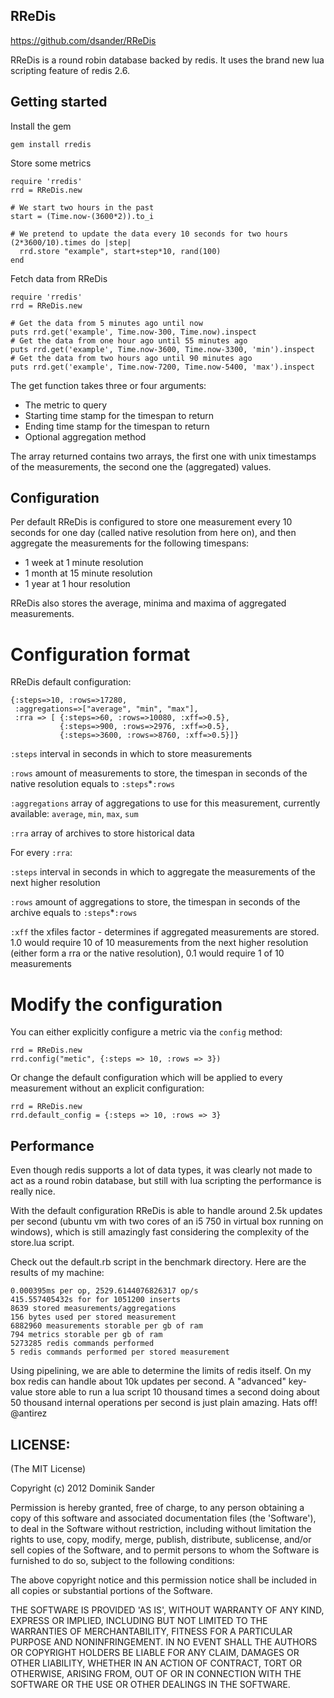 ## RReDis

https://github.com/dsander/RReDis

RReDis is a round robin database backed by redis. It uses the brand new lua scripting feature of redis 2.6.


## Getting started

Install the gem

    gem install rredis


Store some metrics
    
    require 'rredis'
    rrd = RReDis.new

    # We start two hours in the past
    start = (Time.now-(3600*2)).to_i

    # We pretend to update the data every 10 seconds for two hours
    (2*3600/10).times do |step|
      rrd.store "example", start+step*10, rand(100)
    end

Fetch data from RReDis

    require 'rredis'
    rrd = RReDis.new

    # Get the data from 5 minutes ago until now
    puts rrd.get('example', Time.now-300, Time.now).inspect
    # Get the data from one hour ago until 55 minutes ago
    puts rrd.get('example', Time.now-3600, Time.now-3300, 'min').inspect
    # Get the data from two hours ago until 90 minutes ago
    puts rrd.get('example', Time.now-7200, Time.now-5400, 'max').inspect
The get function takes three or four arguments:

*  The metric to query
*  Starting time stamp for the timespan to return
*  Ending time stamp for the timespan to return
*  Optional aggregation method 


The array returned contains two arrays, the first one with unix timestamps of the measurements, the second one the (aggregated) values.

## Configuration

Per default RReDis is configured to store one measurement every 10 seconds for one day (called native resolution from here on), and then aggregate the measurements for the following timespans:

*  1 week at 1 minute resolution
*  1 month at 15 minute resolution
*  1 year at 1 hour resolution

RReDis also stores the average, minima and maxima of aggregated measurements.

# Configuration format

RReDis default configuration:

    {:steps=>10, :rows=>17280, 
     :aggregations=>["average", "min", "max"], 
     :rra => [ {:steps=>60, :rows=>10080, :xff=>0.5},
               {:steps=>900, :rows=>2976, :xff=>0.5},
               {:steps=>3600, :rows=>8760, :xff=>0.5}]}

`:steps` interval in seconds in which to store measurements

`:rows`  amount of measurements to store, the timespan in seconds of the native resolution equals to `:steps`*`:rows`

`:aggregations` array of aggregations to use for this measurement, currently available: `average`, `min`, `max`, `sum`

`:rra`   array of archives to store historical data


For every `:rra`:

`:steps` interval in seconds in which to aggregate the measurements of the next higher resolution

`:rows`  amount of aggregations to store, the timespan in seconds of the archive equals to `:steps`*`:rows`

`:xff`   the xfiles factor - determines if aggregated measurements are stored. 1.0 would require 10 of 10 measurements from the next higher resolution (either form a rra or the native resolution), 0.1 would require 1 of 10 measurements

# Modify the configuration
You can either explicitly configure a metric via the `config` method:

    rrd = RReDis.new  
    rrd.config("metic", {:steps => 10, :rows => 3})


Or change the default configuration which will be applied to every measurement without an explicit configuration:

    rrd = RReDis.new
    rrd.default_config = {:steps => 10, :rows => 3}


## Performance

Even though redis supports a lot of data types, it was clearly not made to act as a round robin database, but still with lua scripting the performance is really nice. 

With the default configuration RReDis is able to handle around 2.5k updates per second (ubuntu vm with two cores of an i5 750 in virtual box running on windows), which is still amazingly fast considering the complexity of the store.lua script.

Check out the default.rb script in the benchmark directory. Here are the results of my machine:

    0.000395ms per op, 2529.6144076826317 op/s
    415.557405432s for for 1051200 inserts
    8639 stored measurements/aggregations
    156 bytes used per stored measurement
    6882960 measurements storable per gb of ram
    794 metrics storable per gb of ram
    5273285 redis commands performed
    5 redis commands performed per stored measurement

Using pipelining, we are able to determine the limits of redis itself. On my box redis can handle about 10k updates per second. A "advanced" key-value store able to run a lua script 10 thousand times a second doing about 50 thousand internal operations per second is just plain amazing. 
Hats off! @antirez


## LICENSE:

(The MIT License)

Copyright (c) 2012 Dominik Sander

Permission is hereby granted, free of charge, to any person obtaining
a copy of this software and associated documentation files (the
'Software'), to deal in the Software without restriction, including
without limitation the rights to use, copy, modify, merge, publish,
distribute, sublicense, and/or sell copies of the Software, and to
permit persons to whom the Software is furnished to do so, subject to
the following conditions:

The above copyright notice and this permission notice shall be
included in all copies or substantial portions of the Software.

THE SOFTWARE IS PROVIDED 'AS IS', WITHOUT WARRANTY OF ANY KIND,
EXPRESS OR IMPLIED, INCLUDING BUT NOT LIMITED TO THE WARRANTIES OF
MERCHANTABILITY, FITNESS FOR A PARTICULAR PURPOSE AND NONINFRINGEMENT.
IN NO EVENT SHALL THE AUTHORS OR COPYRIGHT HOLDERS BE LIABLE FOR ANY
CLAIM, DAMAGES OR OTHER LIABILITY, WHETHER IN AN ACTION OF CONTRACT,
TORT OR OTHERWISE, ARISING FROM, OUT OF OR IN CONNECTION WITH THE
SOFTWARE OR THE USE OR OTHER DEALINGS IN THE SOFTWARE.
